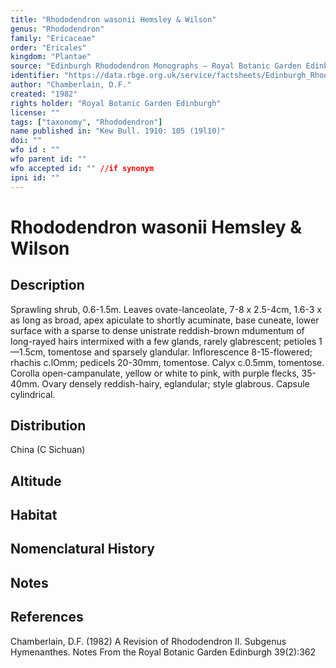 ```yaml
---
title: "Rhododendron wasonii Hemsley & Wilson"
genus: "Rhododendron"
family: "Ericaceae"
order: "Ericales"
kingdom: "Plantae"
source: "Edinburgh Rhododendron Monographs – Royal Botanic Garden Edinburgh"
identifier: "https://data.rbge.org.uk/service/factsheets/Edinburgh_Rhododendron_Monographs.xhtml"
author: "Chamberlain, D.F."
created: "1982"
rights holder: "Royal Botanic Garden Edinburgh"
license: ""
tags: ["taxonomy", "Rhododendron"]
name published in: "Kew Bull. 1910: 105 (19l10)"
doi: ""
wfo id : ""
wfo parent id: ""
wfo accepted id: "" //if synonym                      
ipni id: ""
---
```


                       

# Rhododendron wasonii Hemsley & Wilson

## Description
Sprawling shrub, 0.6-1.5m. Leaves ovate-lanceolate, 7-8 x 2.5-4cm, 1.6-3 x as long as broad, apex apiculate to shortly acuminate, base cuneate, lower surface with a sparse to dense unistrate reddish-brown mdumentum of long-rayed hairs intermixed with a few glands, rarely glabrescent; petioles 1 —1.5cm, tomentose and sparsely glandular. Inflorescence 8-15-flowered; rhachis c.lOmm; pedicels 20-30mm, tomentose. Calyx c.0.5mm, tomentose. Corolla open-campanulate, yellow or white to pink, with purple flecks, 35-40mm. Ovary densely reddish-hairy, eglandular; style glabrous. Capsule cylindrical.

## Distribution
China (C Sichuan)

## Altitude


## Habitat


## Nomenclatural History

                       
## Notes


## References

Chamberlain, D.F. (1982) A Revision of Rhododendron II. Subgenus Hymenanthes. Notes From the Royal Botanic Garden Edinburgh 39(2):362
